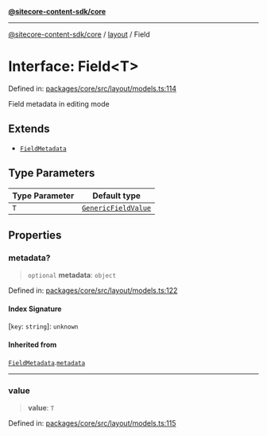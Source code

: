 [**@sitecore-content-sdk/core**](../../README.md)

***

[@sitecore-content-sdk/core](../../README.md) / [layout](../README.md) / Field

# Interface: Field\<T\>

Defined in: [packages/core/src/layout/models.ts:114](https://github.com/Sitecore/xmc-jss-dev/blob/2d716c1b15bc7f650cb9eb490f393fec3b1f4809/packages/core/src/layout/models.ts#L114)

Field metadata in editing mode

## Extends

- [`FieldMetadata`](FieldMetadata.md)

## Type Parameters

| Type Parameter | Default type |
| ------ | ------ |
| `T` | [`GenericFieldValue`](../type-aliases/GenericFieldValue.md) |

## Properties

### metadata?

> `optional` **metadata**: `object`

Defined in: [packages/core/src/layout/models.ts:122](https://github.com/Sitecore/xmc-jss-dev/blob/2d716c1b15bc7f650cb9eb490f393fec3b1f4809/packages/core/src/layout/models.ts#L122)

#### Index Signature

\[`key`: `string`\]: `unknown`

#### Inherited from

[`FieldMetadata`](FieldMetadata.md).[`metadata`](FieldMetadata.md#metadata)

***

### value

> **value**: `T`

Defined in: [packages/core/src/layout/models.ts:115](https://github.com/Sitecore/xmc-jss-dev/blob/2d716c1b15bc7f650cb9eb490f393fec3b1f4809/packages/core/src/layout/models.ts#L115)
